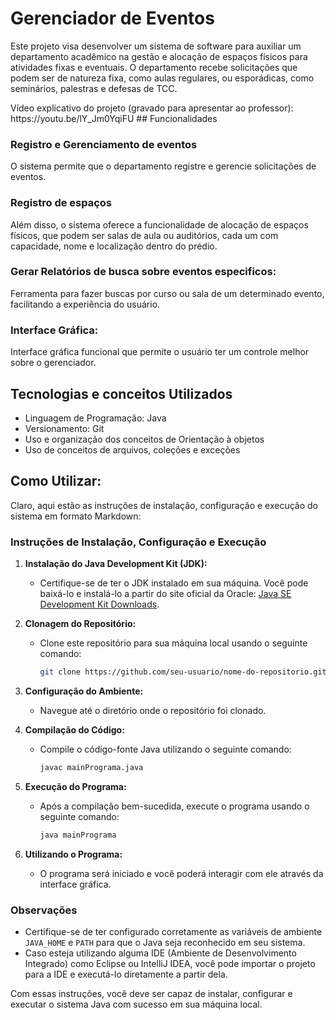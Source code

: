 # Gerenciador de Eventos

<p>Este projeto visa desenvolver um sistema de software para auxiliar um departamento acadêmico na gestão e alocação de espaços físicos para atividades fixas e eventuais. O departamento recebe solicitações que podem ser de natureza fixa, 
como aulas regulares, ou esporádicas, como seminários, palestras e defesas de TCC.</p>
Vídeo explicativo do projeto (gravado para apresentar ao professor): https://youtu.be/lY_Jm0YqiFU
## Funcionalidades

### Registro e Gerenciamento de eventos
O sistema permite que o departamento registre e gerencie solicitações de eventos.

### Registro de espaços
Além disso, o sistema oferece a funcionalidade de alocação de espaços físicos, que podem ser salas de aula ou auditórios, cada um com capacidade, nome e localização dentro do prédio.

### Gerar Relatórios de busca sobre eventos especificos:
Ferramenta para fazer buscas por curso ou sala de um determinado evento, facilitando a experiência do usuário.

### Interface Gráfica:
Interface gráfica funcional que permite o usuário ter um controle melhor sobre o gerenciador.

## Tecnologias e conceitos Utilizados

- Linguagem de Programação: Java
- Versionamento: Git
- Uso e organização dos conceitos de Orientação à objetos
- Uso de conceitos de arquivos, coleções e exceções

## Como Utilizar:
Claro, aqui estão as instruções de instalação, configuração e execução do sistema em formato Markdown:

### Instruções de Instalação, Configuração e Execução

1. **Instalação do Java Development Kit (JDK):**
   - Certifique-se de ter o JDK instalado em sua máquina. Você pode baixá-lo e instalá-lo a partir do site oficial da Oracle: [Java SE Development Kit Downloads](https://www.oracle.com/java/technologies/javase-jdk15-downloads.html).

2. **Clonagem do Repositório:**
   - Clone este repositório para sua máquina local usando o seguinte comando:
     ```sh
     git clone https://github.com/seu-usuario/nome-do-repositorio.git
     ```

3. **Configuração do Ambiente:**
   - Navegue até o diretório onde o repositório foi clonado.

4. **Compilação do Código:**
   - Compile o código-fonte Java utilizando o seguinte comando:
     ```sh
     javac mainPrograma.java
     ```

5. **Execução do Programa:**
   - Após a compilação bem-sucedida, execute o programa usando o seguinte comando:
     ```sh
     java mainPrograma
     ```

6. **Utilizando o Programa:**
   - O programa será iniciado e você poderá interagir com ele através da interface gráfica.

### Observações

- Certifique-se de ter configurado corretamente as variáveis de ambiente `JAVA_HOME` e `PATH` para que o Java seja reconhecido em seu sistema.
- Caso esteja utilizando alguma IDE (Ambiente de Desenvolvimento Integrado) como Eclipse ou IntelliJ IDEA, você pode importar o projeto para a IDE e executá-lo diretamente a partir dela.

Com essas instruções, você deve ser capaz de instalar, configurar e executar o sistema Java com sucesso em sua máquina local.

  
